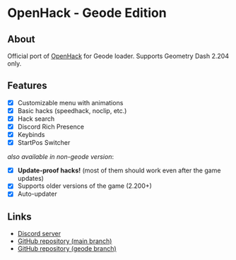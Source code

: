 # OpenHack - Geode Edition

## About
Official port of [OpenHack](https://github.com/Prevter/GDOpenHack) for Geode loader. Supports Geometry Dash 2.204 only.

## Features
- [x] Customizable menu with animations
- [x] Basic hacks (speedhack, noclip, etc.)
- [x] Hack search
- [x] Discord Rich Presence
- [x] Keybinds
- [x] StartPos Switcher

*also available in non-geode version*:
- [x] **Update-proof hacks!** (most of them should work even after the game updates)
- [x] Supports older versions of the game (2.200+)
- [x] Auto-updater

## Links
- [Discord server](https://discord.gg/HaHn7RSJ4Q)
- [GitHub repository (main branch)](https://github.com/Prevter/GDOpenHack)
- [GitHub repository (geode branch)](https://github.com/Prevter/GDOpenHack/tree/geode)
